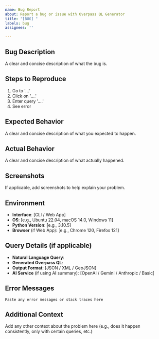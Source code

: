 ```yaml
---
name: Bug Report
about: Report a bug or issue with Overpass QL Generator
title: "[BUG] "
labels: bug
assignees: ''

---
```


## Bug Description
A clear and concise description of what the bug is.

## Steps to Reproduce
1. Go to '...'
2. Click on '....'
3. Enter query '....'
4. See error

## Expected Behavior
A clear and concise description of what you expected to happen.

## Actual Behavior
A clear and concise description of what actually happened.

## Screenshots
If applicable, add screenshots to help explain your problem.

## Environment
- **Interface**: [CLI / Web App]
- **OS**: [e.g., Ubuntu 22.04, macOS 14.0, Windows 11]
- **Python Version**: [e.g., 3.10.5]
- **Browser** (if Web App): [e.g., Chrome 120, Firefox 121]

## Query Details (if applicable)
- **Natural Language Query**:
- **Generated Overpass QL**:
- **Output Format**: [JSON / XML / GeoJSON]
- **AI Service** (if using AI summary): [OpenAI / Gemini / Anthropic / Basic]

## Error Messages
```
Paste any error messages or stack traces here
```

## Additional Context
Add any other context about the problem here (e.g., does it happen consistently, only with certain queries, etc.)
